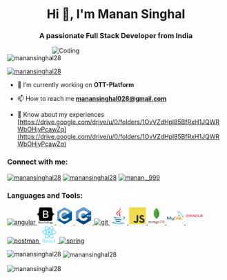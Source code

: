 <h1 align="center">Hi 👋, I'm Manan Singhal</h1>
<h3 align="center">A passionate Full Stack Developer from India</h3>
<img align="right" alt="Coding" width="400" src="https://user-images.githubusercontent.com/55389276/140866485-8fb1c876-9a8f-4d6a-98dc-08c4981eaf70.gif"



<p align="left"> <img src="https://komarev.com/ghpvc/?username=manansinghal28&label=Profile%20views&color=0e75b6&style=flat" alt="manansinghal28" /> </p>

<p align="left"> <a href="https://twitter.com/manansinghal28" target="blank"><img src="https://img.shields.io/twitter/follow/manansinghal28?logo=twitter&style=for-the-badge" alt="manansinghal28" /></a> </p>

- 🔭 I’m currently working on **OTT-Platform**

- 📫 How to reach me **manansinghal028@gmail.com**

- 📄 Know about my experiences [https://drive.google.com/drive/u/0/folders/1OvVZdHpl85BfRxH1JQWRWbOHjyPcawZq](https://drive.google.com/drive/u/0/folders/1OvVZdHpl85BfRxH1JQWRWbOHjyPcawZq)

<h3 align="left">Connect with me:</h3>
<p align="left">
<a href="https://twitter.com/manansinghal28" target="blank"><img align="center" src="https://raw.githubusercontent.com/rahuldkjain/github-profile-readme-generator/master/src/images/icons/Social/twitter.svg" alt="manansinghal28" height="30" width="40" /></a>
<a href="https://linkedin.com/in/manansinghal28" target="blank"><img align="center" src="https://raw.githubusercontent.com/rahuldkjain/github-profile-readme-generator/master/src/images/icons/Social/linked-in-alt.svg" alt="manansinghal28" height="30" width="40" /></a>
<a href="https://instagram.com/manan._999" target="blank"><img align="center" src="https://raw.githubusercontent.com/rahuldkjain/github-profile-readme-generator/master/src/images/icons/Social/instagram.svg" alt="manan._999" height="30" width="40" /></a>
</p>

<h3 align="left">Languages and Tools:</h3>
<p align="left"> <a href="https://angular.io" target="_blank" rel="noreferrer"> <img src="https://angular.io/assets/images/logos/angular/angular.svg" alt="angular" width="40" height="40"/> </a> <a href="https://getbootstrap.com" target="_blank" rel="noreferrer"> <img src="https://raw.githubusercontent.com/devicons/devicon/master/icons/bootstrap/bootstrap-plain-wordmark.svg" alt="bootstrap" width="40" height="40"/> </a> <a href="https://www.cprogramming.com/" target="_blank" rel="noreferrer"> <img src="https://raw.githubusercontent.com/devicons/devicon/master/icons/c/c-original.svg" alt="c" width="40" height="40"/> </a> <a href="https://www.w3schools.com/cpp/" target="_blank" rel="noreferrer"> <img src="https://raw.githubusercontent.com/devicons/devicon/master/icons/cplusplus/cplusplus-original.svg" alt="cplusplus" width="40" height="40"/> </a> <a href="https://git-scm.com/" target="_blank" rel="noreferrer"> <img src="https://www.vectorlogo.zone/logos/git-scm/git-scm-icon.svg" alt="git" width="40" height="40"/> </a> <a href="https://www.java.com" target="_blank" rel="noreferrer"> <img src="https://raw.githubusercontent.com/devicons/devicon/master/icons/java/java-original.svg" alt="java" width="40" height="40"/> </a> <a href="https://developer.mozilla.org/en-US/docs/Web/JavaScript" target="_blank" rel="noreferrer"> <img src="https://raw.githubusercontent.com/devicons/devicon/master/icons/javascript/javascript-original.svg" alt="javascript" width="40" height="40"/> </a> <a href="https://www.mongodb.com/" target="_blank" rel="noreferrer"> <img src="https://raw.githubusercontent.com/devicons/devicon/master/icons/mongodb/mongodb-original-wordmark.svg" alt="mongodb" width="40" height="40"/> </a> <a href="https://www.mysql.com/" target="_blank" rel="noreferrer"> <img src="https://raw.githubusercontent.com/devicons/devicon/master/icons/mysql/mysql-original-wordmark.svg" alt="mysql" width="40" height="40"/> </a> <a href="https://www.oracle.com/" target="_blank" rel="noreferrer"> <img src="https://raw.githubusercontent.com/devicons/devicon/master/icons/oracle/oracle-original.svg" alt="oracle" width="40" height="40"/> </a> <a href="https://postman.com" target="_blank" rel="noreferrer"> <img src="https://www.vectorlogo.zone/logos/getpostman/getpostman-icon.svg" alt="postman" width="40" height="40"/> </a> <a href="https://reactjs.org/" target="_blank" rel="noreferrer"> <img src="https://raw.githubusercontent.com/devicons/devicon/master/icons/react/react-original-wordmark.svg" alt="react" width="40" height="40"/> </a> <a href="https://spring.io/" target="_blank" rel="noreferrer"> <img src="https://www.vectorlogo.zone/logos/springio/springio-icon.svg" alt="spring" width="40" height="40"/> </a> </p>

<p><img align="left" src="https://github-readme-stats.vercel.app/api/top-langs?username=manansinghal28&show_icons=true&locale=en&layout=compact" alt="manansinghal28" /></p>

<p>&nbsp;<img align="center" src="https://github-readme-stats.vercel.app/api?username=manansinghal28&show_icons=true&locale=en" alt="manansinghal28" /></p>

<p><img align="center" src="https://github-readme-streak-stats.herokuapp.com/?user=manansinghal28&" alt="manansinghal28" /></p>
